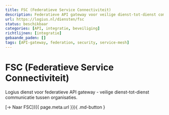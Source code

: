 ```yaml
---
title: FSC (Federatieve Service Connectiviteit)
description: Federatieve API gateway voor veilige dienst-tot-dienst communicatie
url: https://logius.nl/diensten/fsc
status: beschikbaar
categories: [API, integratie, beveiliging]
richtlijnen: [integratie]
gebaande_paden: []
tags: [API-gateway, federation, security, service-mesh]
---
```


# FSC (Federatieve Service Connectiviteit)

Logius dienst voor federatieve API gateway - veilige dienst-tot-dienst communicatie tussen organisaties.

[→ Naar FSC]({{ page.meta.url }}){ .md-button }
